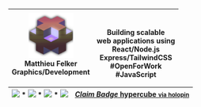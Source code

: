 | <img src="./public/isoBlock.png" style="width: 90px;"><br>Matthieu Felker<br>Graphics/Development | <br><br>Building scalable <br/> web applications using <br/>React/Node.js<br>Express/TailwindCSS<br/>#OpenForWork<br>#JavaScript |
| --- | --- |


| [![](https://img.shields.io/badge/--blue?style=social&logo=LinkedIn)](https://www.linkedin.com/in/matthieufelker/) * [![](https://img.shields.io/badge/--blue?style=social&logo=Steam)](https://steamcommunity.com/id/CBNTC1/) * [![](https://img.shields.io/badge/--blue?style=social&logo=Twitter)](https://twitter.com/fattmelker) * [![](https://img.shields.io/badge/--blue?style=social&logo=Discord)](https://discordapp.com/users/globz#6294) | [***Claim Badge***  hypercube <small>via holopin</small> ](holopin.io/collect/clfcyjs6024540fjuc2sqb27w "Claim Hypercube Interconnection Network")
| --- | --- |

